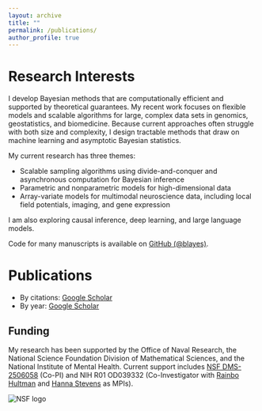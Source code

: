 ```yaml
---
layout: archive
title: ""
permalink: /publications/
author_profile: true
---
```



Research Interests
======
I develop Bayesian methods that are computationally efficient and supported by theoretical guarantees. My recent work focuses on flexible models and scalable algorithms for large, complex data sets in genomics, geostatistics, and biomedicine. Because current approaches often struggle with both size and complexity, I design tractable methods that draw on machine learning and asymptotic Bayesian statistics.

My current research has three themes:
- Scalable sampling algorithms using divide-and-conquer and asynchronous computation for Bayesian inference
- Parametric and nonparametric models for high-dimensional data
- Array-variate models for multimodal neuroscience data, including local field potentials, imaging, and gene expression

I am also exploring causal inference, deep learning, and large language models.

Code for many manuscripts is available on [GitHub (@blayes)](https://github.com/blayes).

Publications
======
- By citations: [Google Scholar](https://scholar.google.com/citations?user=BR_89wIAAAAJ&hl=en)
- By year: [Google Scholar](https://scholar.google.com/citations?hl=en&user=BR_89wIAAAAJ&view_op=list_works&sortby=pubdate)

## Funding
My research has been supported by the Office of Naval Research, the National Science Foundation Division of Mathematical Sciences, and the National Institute of Mental Health. Current support includes [NSF DMS-2506058](https://www.nsf.gov/awardsearch/showAward?AWD_ID=2506058&HistoricalAwards=false) (Co-PI) and NIH R01 OD039332 (Co-Investigator with [Rainbo Hultman](https://hultman.lab.uiowa.edu/) and [Hanna Stevens](https://stevens.lab.uiowa.edu/) as MPIs).

![NSF logo](/images/nsf.png)



